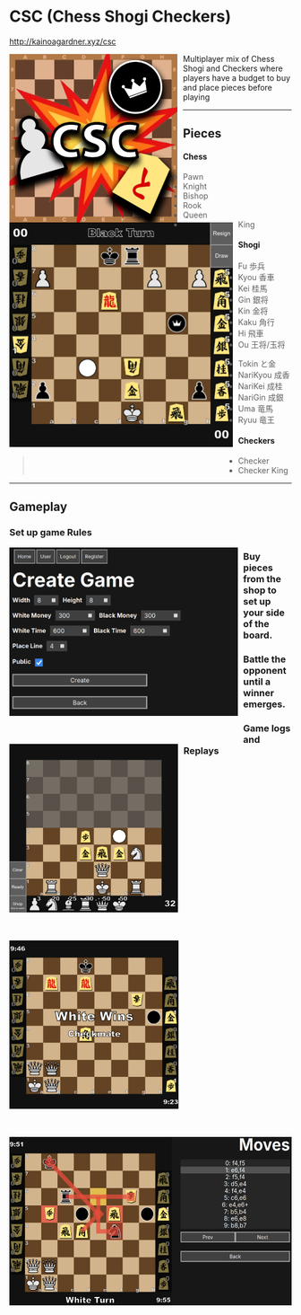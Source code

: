 <h1 align="left">CSC (Chess Shogi Checkers)</h1>

<http://kainoagardner.xyz/csc>
     
<img src=".github/cscTitle.png"
     alt="Image"
     style="float: left; margin-right: 10px; height: 300px" />


Multiplayer mix of Chess Shogi and Checkers where players have a budget to buy and place pieces before playing



<img src=".github/csc.png"
     alt="Image"
     style="float: left; margin-right: 10px; margin-bottom: 50px; height: 400px" />

<hr>
<h2>Pieces</h2>

#### Chess
> - Pawn
> - Knight
> - Bishop
> - Rook
> - Queen
> - King

#### Shogi
> - Fu 歩兵
> - Kyou 香車
> - Kei 桂馬
> - Gin 銀将
> - Kin 金将
> - Kaku 角行
> - Hi 飛車
> - Ou 王将/玉将

> - Tokin と金
> - NariKyou 成香
> - NariKei 成桂
> - NariGin 成銀
> - Uma 竜馬
> - Ryuu 竜王

#### Checkers
> - Checker
> - Checker King



<hr>
<h2>Gameplay</h2>

<h3>Set up game Rules</h3>

<img src=".github/create.png"
     alt="Image"
     style="float: left; margin-right: 10px; margin-bottom: 50px; height: 300px" />


<h3>Buy pieces from the shop to set up your side of the board.</h3>

<img src=".github/setup.png"
     alt="Image"
     style="float: left; margin-right: 10px; margin-bottom: 50px; height: 300px" />
     

<h3>Battle the opponent until a winner emerges.</h3>

<img src=".github/checkmate.png"
     alt="Image"
     style="float: left; margin-right: 10px; margin-bottom: 50px; height: 300px" />
     

<h3>Game logs and Replays</h3>

<img src=".github/replay.png"
     alt="Image"
     style="float: left; margin-right: 10px; margin-bottom: 50px; height: 300px" />


